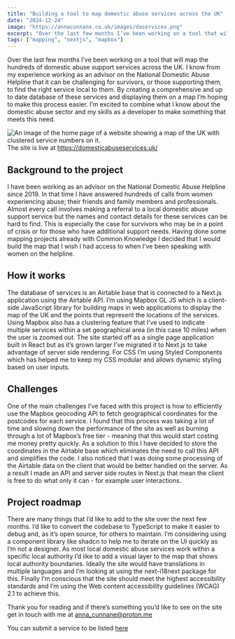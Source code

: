 ```yaml
---
title: "Building a tool to map domestic abuse services across the UK"
date: "2024-12-24"
image: "https://annacunnane.co.uk/images/daservices.png"
excerpt: "Over the last few months I’ve been working on a tool that will map the hundreds of domestic abuse support services across the UK."
tags: ["mapping", "nextjs", "mapbox"]
---
```


<article>

<p>Over the last few months I’ve been working on a tool that will map the hundreds of domestic abuse support services across the UK. I know from my experience working as an advisor on the National Domestic Abuse Helpline that it can be challenging for survivors, or those supporting them, to find the right service local to them. By creating a comprehensive and up to date database of these services and displaying them on a map I’m hoping to make this process easier. I’m excited to combine what I know about the domestic abuse sector and my skills as a developer to make something that meets this need.</p>

<img src="https://annacunnane.co.uk/images/daservices.png" alt="An image of the home page of a website showing a map of the UK with clustered service numbers on it." />
<caption>The site is live at <a href="https://domesticabuseservices.uk/">https://domesticabuseservices.uk/</a></caption>

<h2>Background to the project</h2>
<p>I have been working as an advisor on the National Domestic Abuse Helpline since 2019. In that time I have answered hundreds of calls from women experiencing abuse; their friends and family members and professionals. Almost every call involves making a referral to a local domestic abuse support service but the names and contact details for these services can be hard to find. This is especially the case for survivors who may be in a point of crisis or for those who have additional support needs. Having done some mapping projects already with Common Knowledge I decided that I would build the map that I wish I had access to when I’ve been speaking with women on the helpline.</p>

<h2>How it works</h2>
<p>The database of services is an Airtable base that is connected to a Next.js application using the Airtable API. I’m using Mapbox GL JS which is a client-side JavaScript library for building maps in web applications to display the map of the UK and the points that represent the locations of the services. Using Mapbox also has a clustering feature that I’ve used to indicate multiple services within a set geographical area (in this case 10 miles) when the user is zoomed out. 
The site started off as a single page application built in React but as it’s grown larger I’ve migrated it to Next.js to take advantage of server side rendering. For CSS I’m using Styled Components which has helped me to keep my CSS modular and allows dynamic styling based on user inputs. </p>

<h2>Challenges</h2>
<p>One of the main challenges I’ve faced with this project is how to efficiently use the Mapbox geocoding API to fetch geographical coordinates for the postcodes for each service. I found that this process was taking a lot of time and slowing down the performance of the site as well as burning through a lot of Mapbox’s free tier - meaning that this would start costing me money pretty quickly. As a solution to this I have decided to store the coordinates in the Airtable base which eliminates the need to call this API and simplifies the code. I also noticed that I was doing some processing of the Airtable data on the client that would be better handled on the server. As a result I made an API and server side routes in Next.js that mean the client is free to do what only it can - for example user interactions.</p> 

<h2>Project roadmap</h2>
<p>There are many things that I’d like to add to the site over the next few months. I’d like to convert the codebase to TypeScript to make it easier to debug and, as it’s open source, for others to maintain. I’m considering using a component library like shadcn to help me to iterate on the UI quickly as I’m not a designer. As most local domestic abuse services work within a specific local authority I’d like to add a visual layer to the map that shows local authority boundaries.  Ideally the site would have translations in multiple languages and I’m looking at using the next-i18next package for this. Finally I’m conscious that the site should meet the highest accessibility standards and I’m using the Web content accessibility guidelines (WCAG) 2.1 to achieve this.</p>

<p>Thank you for reading and if there’s something you’d like to see on the site get in touch with me at <a href="mailto:anna_cunnane@proton.me">anna_cunnane@proton.me</a></p>
<p>You can submit a service to be listed <a href="https://airtable.com/appksbQlVr07Kxadu/pagEkSrTVCs0yk2OS/form"> here</a></p>


</article>